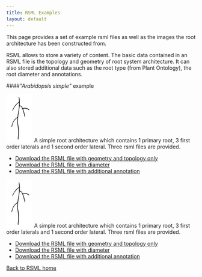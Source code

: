 ```yaml
---
title: RSML Examples
layout: default
---
```


This page provides a set of example rsml files as well as the images the root architecture has been constructed from.

RSML allows to store a variety of content. The basic data contained in an RSML file is the topology and geometry of root system architecture. It can also stored additional data such as the root type (from Plant Ontology), the root diameter and annotations.

####*"Arabidopsis simple"* example

[![arabidopsis-simple](images/examples/arabidopsis_simple_tb.jpg)](images/examples/arabidopsis_simple.tif)
A simple root architecture which contains 1 primary root, 3 first order laterals and 1 second order lateral. Three rsml files are provided.


  - [Download the RSML file with geometry and topology only](images/examples/arabidopsis_simple.rsml)
  - [Download the RSML file with diameter](images/examples/arabidopsis_simple_with_diameter.rsml)
  - [Download the RSML file with additional annotation](images/examples/arabidopsis_simple_annotation.rsml)


<p><a href="images/examples/arabidopsis_simple.tif"><img src="images/examples/arabidopsis_simple_tb.jpg" alt="arabidopsis-simple" float:right/></a>
A simple root architecture which contains 1 primary root, 3 first order laterals and 1 second order lateral. Three rsml files are provided.

<ul>
  <li><a href="images/examples/arabidopsis_simple.rsml">Download the RSML file with geometry and topology only</a></li>
  <li><a href="images/examples/arabidopsis_simple_with_diameter.rsml">Download the RSML file with diameter</a></li>
  <li><a href="images/examples/arabidopsis_simple_annotation.rsml">Download the RSML file with additional annotation</a></li>
</ul>
  
</p>

[Back to RSML home](index)